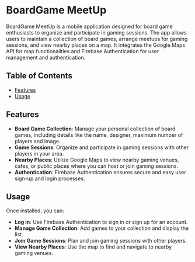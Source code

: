 # BoardGame MeetUp

BoardGame MeetUp is a mobile application designed for board game enthusiasts to organize and participate in gaming sessions. The app allows users to maintain a collection of board games, arrange meetups for gaming sessions, and view nearby places on a map. It integrates the Google Maps API for map functionalities and Firebase Authentication for user management and authentication.

## Table of Contents

- [Features](#features)
- [Usage](#usage)

## Features

- **Board Game Collection**: Manage your personal collection of board games, including details like the name, designer, maximum number of players and image.
- **Game Sessions**: Organize and participate in gaming sessions with other players in your area.
- **Nearby Places**: Utilize Google Maps to view nearby gaming venues, cafes, or public places where you can host or join gaming sessions.
- **Authentication**: Firebase Authentication ensures secure and easy user sign-up and login processes.

## Usage

Once installed, you can:

- **Log in**: Use Firebase Authentication to sign in or sign up for an account.
- **Manage Game Collection**: Add games to your collection and display the list.
- **Join Game Sessions**: Plan and join gaming sessions with other players.
- **View Nearby Places**: Use the map to find and navigate to nearby gaming venues.
